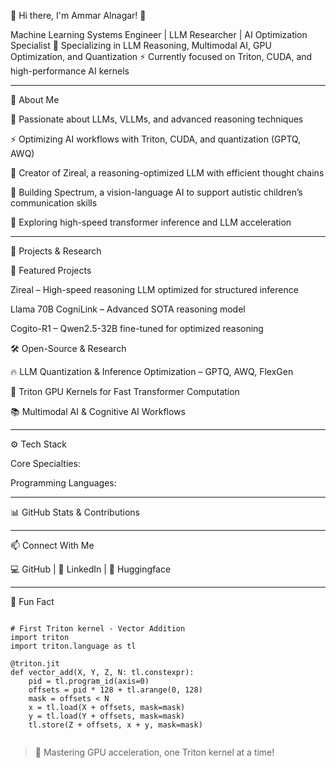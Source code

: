 
🚀 Hi there, I'm Ammar Alnagar! 👋

Machine Learning Systems Engineer | LLM Researcher | AI Optimization Specialist
🔬 Specializing in LLM Reasoning, Multimodal AI, GPU Optimization, and Quantization
⚡ Currently focused on Triton, CUDA, and high-performance AI kernels


---

🧠 About Me

🤖 Passionate about LLMs, VLLMs, and advanced reasoning techniques

⚡ Optimizing AI workflows with Triton, CUDA, and quantization (GPTQ, AWQ)

📜 Creator of Zireal, a reasoning-optimized LLM with efficient thought chains

🧩 Building Spectrum, a vision-language AI to support autistic children’s communication skills

🚀 Exploring high-speed transformer inference and LLM acceleration



---

🔬 Projects & Research

🚀 Featured Projects

Zireal – High-speed reasoning LLM optimized for structured inference

Llama 70B CogniLink – Advanced SOTA reasoning model

Cogito-R1 – Qwen2.5-32B fine-tuned for optimized reasoning


🛠 Open-Source & Research

🔥 LLM Quantization & Inference Optimization – GPTQ, AWQ, FlexGen

📝 Triton GPU Kernels for Fast Transformer Computation

📚 Multimodal AI & Cognitive AI Workflows



---

⚙️ Tech Stack

Core Specialties:






Programming Languages:





---

📊 GitHub Stats & Contributions





---

📫 Connect With Me

💻 GitHub | 📜 LinkedIn | 🤗 Huggingface


---

🐍 Fun Fact

```

# First Triton kernel - Vector Addition  
import triton  
import triton.language as tl  

@triton.jit  
def vector_add(X, Y, Z, N: tl.constexpr):  
    pid = tl.program_id(axis=0)  
    offsets = pid * 128 + tl.arange(0, 128)  
    mask = offsets < N  
    x = tl.load(X + offsets, mask=mask)  
    y = tl.load(Y + offsets, mask=mask)  
    tl.store(Z + offsets, x + y, mask=mask)


```

> 🚀 Mastering GPU acceleration, one Triton kernel at a time!